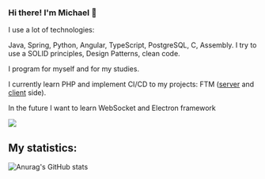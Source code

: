 ### Hi there! I'm Michael 👋
I use a lot of technologies:
<!-- <div>
<img src="https://github.com/devicons/devicon/blob/master/icons/java/java-original-wordmark.svg" title="Java" alt="Java" width="40" height="40" /> 
<img src="https://github.com/devicons/devicon/blob/master/icons/spring/spring-original-wordmark.svg" title="Spring" alt="Spring" width="40" height="40" />
<img src="https://github.com/devicons/devicon/blob/master/icons/python/python-original-wordmark.svg" title="Python" alt="Python" width="40" height="40" />
<img src=""
</div> -->

Java, Spring, Python, Angular, TypeScript, PostgreSQL, C, Assembly.  I try to use a SOLID principles, Design Patterns, clean code. 

I program for myself and for my studies. 

I currently learn PHP and implement CI/CD to my projects: FTM ([server](https://github.com/ichal6/Follow-the-money-server) and [client](https://github.com/ichal6/Follow-the-money-Client) side).

In the future I want to learn WebSocket and Electron framework

<p align="left">
  <img src="https://github-readme-quotes.herokuapp.com/quote?theme=calm&animation=default&layout=default&font=default)](https://github.com/piyushsuthar/github-readme-quotes" />
</p>

## My statistics:
![Anurag's GitHub stats](https://github-readme-stats.vercel.app/api?username=ichal6&show_icons=true&theme=calm&hide_border=true)

<!--
**ichal6/ichal6** is a ✨ _special_ ✨ repository because its `README.md` (this file) appears on your GitHub profile.

Here are some ideas to get you started:

- 🔭 I’m currently working on ...
- 🌱 I’m currently learning ...
- 👯 I’m looking to collaborate on ...
- 🤔 I’m looking for help with ...
- 💬 Ask me about ...
- 📫 How to reach me: ...
- 😄 Pronouns: ...
- ⚡ Fun fact: ...
-->
